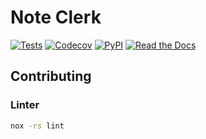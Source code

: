 # Note Clerk
[![Tests](https://github.com/acjackman/note-clerk/workflows/Tests/badge.svg)](https://github.com/acjackman/note-clerk/actions?workflow=Tests)
[![Codecov](https://codecov.io/gh/acjackman/note-clerk/branch/master/graph/badge.svg)](https://codecov.io/gh/acjackman/note-clerk)
[![PyPI](https://img.shields.io/pypi/v/note-clerk.svg)](https://pypi.org/project/note-clerk/)
[![Read the Docs](https://readthedocs.org/projects/note-clerk/badge/)](https://note-clerk.readthedocs.io/)


## Contributing


### Linter

```bash
nox -rs lint
```
